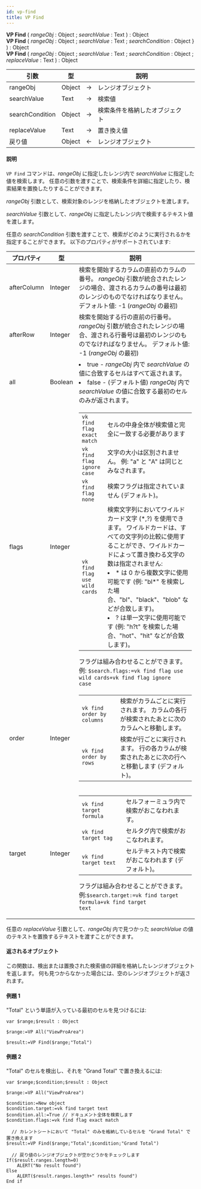 ```yaml
---
id: vp-find
title: VP Find
---
```


<!-- REF #_method_.VP Find.Syntax -->

**VP Find** (  _rangeObj_ : Object ; _searchValue_ : Text ) : Object<br/>**VP Find** (  _rangeObj_ : Object ; _searchValue_ : Text ; _searchCondition_ : Object } ) : Object<br/>**VP Find** (  _rangeObj_ : Object ; _searchValue_ : Text ; _searchCondition_ : Object ; _replaceValue_ : Text ) : Object<!-- END REF -->

<!-- REF #_method_.VP Find.Params -->

| 引数              | 型      |                             | 説明              |                  |
| --------------- | ------ | --------------------------- | --------------- | ---------------- |
| rangeObj        | Object | ->                          | レンジオブジェクト       |                  |
| searchValue     | Text   | ->                          | 検索値             |                  |
| searchCondition | Object | ->                          | 検索条件を格納したオブジェクト |                  |
| replaceValue    | Text   | ->                          | 置き換え値           |                  |
| 戻り値             | Object | <- | レンジオブジェクト       | <!-- END REF --> |

#### 説明

`VP Find` コマンドは、<!-- REF #_method_.VP Find.Summary -->_rangeObj_ に指定したレンジ内で _searchValue_ に指定した値を検索します<!-- END REF -->。 任意の引数を渡すことで、検索条件を詳細に指定したり、検索結果を置換したりすることができます。

_rangeObj_ 引数として、検索対象のレンジを格納したオブジェクトを渡します。

_searchValue_ 引数として、_rangeObj_ に指定したレンジ内で検索するテキスト値を渡します。

任意の _searchCondition_ 引数を渡すことで、検索がどのように実行されるかを指定することができます。 以下のプロパティがサポートされています:

| プロパティ       | 型       | 説明                                                                                                                                                                                                                                                                                                                                                                                                                                                                                                                                                                                                                                                                         |
| ----------- | ------- | -------------------------------------------------------------------------------------------------------------------------------------------------------------------------------------------------------------------------------------------------------------------------------------------------------------------------------------------------------------------------------------------------------------------------------------------------------------------------------------------------------------------------------------------------------------------------------------------------------------------------------------------------------------------------- |
| afterColumn | Integer | 検索を開始するカラムの直前のカラムの番号。 _rangeObj_ 引数が統合されたレンジの場合、渡されるカラムの番号は最初のレンジのものでなければなりません。 デフォルト値: -1 (_rangeObj_ の最初)                                                                                                                                                                                                                                                                                                                                                                                                                                                                                                                             |
| afterRow    | Integer | 検索を開始する行の直前の行番号。 _rangeObj_ 引数が統合されたレンジの場合、渡される行番号は最初のレンジのものでなければなりません。 デフォルト値: -1 (_rangeObj_ の最初)                                                                                                                                                                                                                                                                                                                                                                                                                                                                                                                                     |
| all         | Boolean | <li>true - *rangeObj* 内で *searchValue* の値に合致するセルはすべて返されます。</li><li>false - (デフォルト値) *rangeObj* 内で *searchValue* の値に合致する最初のセルのみが返されます。</li>                                                                                                                                                                                                                                                                                                                                                                                                                                                                                                                                 |
| flags       | Integer | <table><tr><td>`vk find flag exact match`</td><td>セルの中身全体が検索値と完全に一致する必要があります</td></tr><tr><td>`vk find flag ignore case`</td><td>文字の大小は区別されません。 例: "a" と "A" は同じとみなされます。</td></tr><tr><td>`vk find flag none`</td><td>検索フラグは指定されていません (デフォルト)。</td></tr><tr><td>`vk find flag use wild cards`</td><td>検索文字列においてワイルドカード文字 (\*,?) を使用できます。 ワイルドカードは、すべての文字列の比較に使用することができ、ワイルドカードによって置き換わる文字の数は指定されません:<li>\* は 0 から複数文字に使用可能です (例: "bl*" を検索した場合、"bl"、"black"、"blob" などが合致します)。</li><li>? は単一文字に使用可能です (例: "h?t" を検索した場合、"hot"、"hit" などが合致します)。</li></td></tr></table>フラグは組み合わせることができます。 例: <code>$search.flags:=vk find flag use wild cards+vk find flag ignore case</code> |
| order       | Integer | <table><tr><td>`vk find order by columns`</td><td>検索がカラムごとに実行されます。 カラムの各行が検索されたあとに次のカラムへと移動します。</td></tr><tr><td>`vk find order by rows`</td><td>検索が行ごとに実行されます。 行の各カラムが検索されたあとに次の行へと移動します (デフォルト)。</td></tr></table>                                                                                                                                                                                                                                                                                                                                                                                                                                                       |
| target      | Integer | <table><tr><td>`vk find target formula`</td><td>セルフォーミュラ内で検索がおこなわれます。</td></tr><tr><td>`vk find target tag`</td><td>セルタグ内で検索がおこなわれます。</td></tr><tr><td>`vk find target text`</td><td>セルテキスト内で検索がおこなわれます (デフォルト)。</td></tr></table><p>フラグは組み合わせることができます。 例:<code>$search.target:=vk find target formula+vk find target text</code></p>                                                                                                                                                                                                                                                                                                                                      |

任意の _replaceValue_ 引数として、_rangeObj_ 内で見つかった _searchValue_ の値のテキストを置換するテキストを渡すことができます。

#### 返されるオブジェクト

この関数は、検出または置換された検索値の詳細を格納したレンジオブジェクトを返します。 何も見つからなかった場合には、空のレンジオブジェクトが返されます。

#### 例題 1

"Total" という単語が入っている最初のセルを見つけるには:

```4d
var $range;$result : Object
 
$range:=VP All("ViewProArea")
 
$result:=VP Find($range;"Total")
```

#### 例題 2

"Total" のセルを検出し、それを "Grand Total" で置き換えるには:

```4d
var $range;$condition;$result : Object

$range:=VP All("ViewProArea")

$condition:=New object
$condition.target:=vk find target text
$condition.all:=True // ドキュメント全体を検索します
$condition.flags:=vk find flag exact match

  // カレントシートにおいて "Total" のみを格納しているセルを "Grand Total" で置き換えます
$result:=VP Find($range;"Total";$condition;"Grand Total")

  // 戻り値のレンジオブジェクトが空かどうかをチェックします
If($result.ranges.length=0)
    ALERT("No result found")
Else
    ALERT($result.ranges.length+" results found")
End if
```
